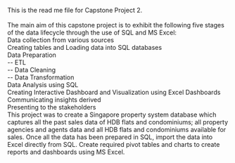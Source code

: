 This is the read me file for Capstone Project 2.
<br>
<br>
The main aim of this capstone project is to exhibit the following five stages of the data lifecycle through the use of SQL and MS Excel:
<br>
Data collection from various sources
<br>
Creating tables and Loading data into SQL databases
<br>
Data Preparation
<br>
-- ETL
<br>
-- Data Cleaning
<br>
-- Data Transformation
<br>
Data Analysis using SQL
<br>
Creating Interactive Dashboard and Visualization using Excel Dashboards
<br>
Communicating insights derived
<br>
Presenting to the stakeholders
<br>
This project was to create a Singapore property system database which captures all the past sales data of HDB flats and condominiums; all property agencies and agents data and all HDB flats and condominiums available for sales.  Once all the data has been prepared in SQL, import the data into Excel directly from SQL. Create required pivot tables and charts to create reports and dashboards using MS Excel.  
